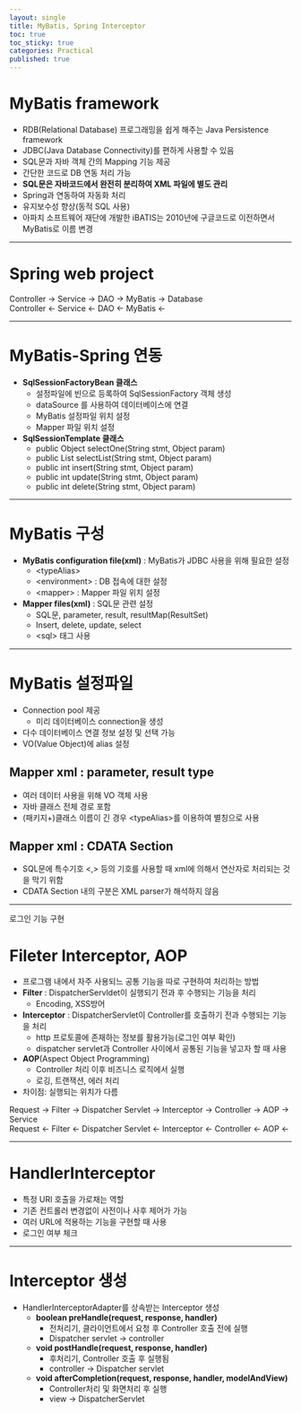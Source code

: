 ```yaml
---
layout: single
title: MyBatis, Spring Interceptor
toc: true
toc_sticky: true
categories: Practical
published: true
---
```


# MyBatis framework
* RDB(Relational Database) 프로그래밍을 쉽게 해주는 Java Persistence framework
* JDBC(Java Database Connectivity)를 편하게 사용할 수 있음
* SQL문과 자바 객체 간의 Mapping 기능 제공
* 간단한 코드로 DB 연동 처리 가능
* **SQL문은 자바코드에서 완전히 분리하여 XML 파일에 별도 관리**
* Spring과 연동하여 자동화 처리
* 유지보수성 향상(동적 SQL 사용)
* 아파치 소프트웨어 재단에 개발한 iBATIS는 2010년에 구글코드로 이전하면서 MyBatis로 이름 변경

-------------

# Spring web project
Controller -> Service -> DAO -> MyBatis -> Database<br/>
Controller <- Service <- DAO <- MyBatis <-

-------------

# MyBatis-Spring 연동

* **SqlSessionFactoryBean 클래스**
    * 설정파일에 빈으로 등록하여 SqlSessionFactory 객체 생성
    * dataSource 를 사용하여 데이터베이스에 연결
    * MyBatis 설정파일 위치 설정
    * Mapper 파일 위치 설정
* **SqlSessionTemplate 클래스**
    * public Object selectOne(String stmt, Object param)
    * public List selectList(String stmt, Object param)
    * public int insert(String stmt, Object param)
    * public int update(String stmt, Object param)
    * public int delete(String stmt, Object param)

-------------

# MyBatis 구성
* **MyBatis configuration file(xml)** : MyBatis가 JDBC 사용을 위해 필요한 설정
    * \<typeAlias\>
    * \<environment\> : DB 접속에 대한 설정
    * \<mapper\> : Mapper 파일 위치 설정
* **Mapper files(xml)** : SQL문 관련 설정
    * SQL문, parameter, result, resultMap(ResultSet)
    * Insert, delete, update, select
    * \<sql\> 태그 사용

-------------  
  
# MyBatis 설정파일
* Connection pool 제공
    * 미리 데이터베이스 connection을 생성
* 다수 데이터베이스 연결 정보 설정 및 선택 가능
* VO(Value Object)에 alias 설정

## Mapper xml : parameter, result type
* 여러 데이터 사용을 위해 VO 객체 사용
* 자바 클래스 전체 경로 포함
* (패키지+)클래스 이름이 긴 경우 \<typeAlias\>를 이용하여 별칭으로 사용

## Mapper xml : CDATA Section
* SQL문에 특수기호 \<,\> 등의 기호를 사용할 때 xml에 의해서 연산자로 처리되는 것을 막기 위함
* CDATA Section 내의 구분은 XML parser가 해석하지 않음

-------------
  
로그인 기능 구현

# Fileter Interceptor, AOP
* 프로그램 내에서 자주 사용되느 공통 기능을 따로 구현하여 처리하는 방법
* **Filter** : DispatcherServldet이 실행되기 전과 후 수행되는 기능을 처리
    * Encoding, XSS방어
* **Interceptor** : DispatcherServlet이 Controller를 호출하기 전과 수행되는 기능을 처리
    * http 프로토콜에 존재하는 정보를 활용가능(로그인 여부 확인)
    * dispatcher servlet과 Controller 사이에서 공통된 기능을 넣고자 할 때 사용
* **AOP**(Aspect Object Programming)
    * Controller 처리 이후 비즈니스 로직에서 실행
    * 로깅, 트랜잭션, 에러 처리
* 차이점: 실행되는 위치가 다름

Request -> Filter -> Dispatcher Servlet -> Interceptor -> Controller -> AOP -> Service<br/>
Request <- Filter <- Dispatcher Servlet <- Interceptor <- Controller <- AOP <- 

-------------  

# HandlerInterceptor
* 특정 URI 호출을 가로채는 역할
* 기존 컨트롤러 변경없이 사전이나 사후 제어가 가능
* 여러 URL에 적용하는 기능을 구현할 때 사용
* 로그인 여부 체크

-------------  
  
# Interceptor 생성
* HandlerInterceptorAdapter를 상속받는 Interceptor 생성
    * **boolean preHandle(request, response, handler)**
        * 전처리기, 클라이언트에서 요청 후 Controller 호출 전에 실행
        * Dispatcher servlet -> controller
    * **void postHandle(request, response, handler)**
        * 후처리기, Controller 호출 후 실행됨
        * controller -> Dispatcher servlet
    * **void afterCompletion(request, response, handler, modelAndView)**
        * Controller처리 및 화면처리 후 실행
        * view -> DispatcherServlet
